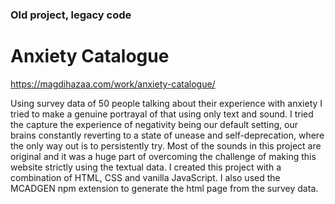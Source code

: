 ### Old project, legacy code

# Anxiety Catalogue

https://magdihazaa.com/work/anxiety-catalogue/

Using survey data of 50 people talking about their experience with anxiety I tried to make a genuine portrayal of that using only text and sound. I tried the capture the experience of negativity being our default setting, our brains constantly reverting to a state of unease and self-deprecation, where the only way out is to persistently try. Most of the sounds in this project are original and it was a huge part of overcoming the challenge of making this website strictly using the textual data. I created this project with a combination of HTML, CSS and vanilla JavaScript. I also used the MCADGEN npm extension to generate the html page from the survey data.
